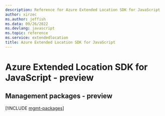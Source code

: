 ```yaml
---
description: Reference for Azure Extended Location SDK for JavaScript
author: xirzec
ms.author: jeffish
ms.data: 09/26/2022
ms.devlang: javascript
ms.topic: reference
ms.service: extendedlocation
title: Azure Extended Location SDK for JavaScript
---
```

# Azure Extended Location SDK for JavaScript - preview

## Management packages - preview
[!INCLUDE [mgmt-packages](extended-location-mgmt-index.md)]